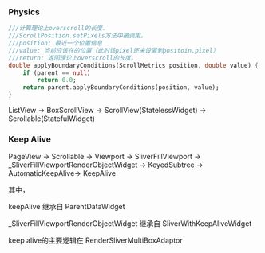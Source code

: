 ### Physics
```dart
///计算理论上overscroll的长度.
///ScrollPosition.setPixels方法中被调用。
///position: 最近一个位置信息
///value: 当前应该在的位置（此时该pixel还未设置到positoin.pixel）
///return: 返回理论上overscroll的长度。
double applyBoundaryConditions(ScrollMetrics position, double value) {
    if (parent == null)
        return 0.0;
    return parent.applyBoundaryConditions(position, value);
}
```

ListView -> BoxScrollView -> ScrollView(StatelessWidget) -> Scrollable(StatefulWidget)





### Keep Alive

PageView -> Scrollable -> Viewport -> SliverFillViewport  -> _SliverFillViewportRenderObjectWidget -> KeyedSubtree -> AutomaticKeepAlive-> KeepAlive

其中，

keepAlive 继承自 ParentDataWidget<SliverWithKeepAliveWidget>

_SliverFillViewportRenderObjectWidget 继承自 SliverWithKeepAliveWidget

keep alive的主要逻辑在 RenderSliverMultiBoxAdaptor

